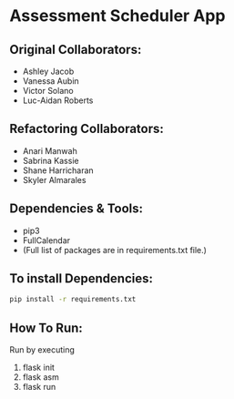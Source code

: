 # Assessment Scheduler App #

## Original Collaborators: ##
* Ashley Jacob
* Vanessa Aubin
* Victor Solano
* Luc-Aidan Roberts

## Refactoring Collaborators: ##
* Anari Manwah
* Sabrina Kassie
* Shane Harricharan 
* Skyler Almarales

## Dependencies & Tools: ##
* pip3
* FullCalendar
* (Full list of packages are in requirements.txt file.)

## To install Dependencies: ##
```bash
pip install -r requirements.txt
```

## How To Run: ##
Run by executing
1. flask init 
2. flask asm
3. flask run
